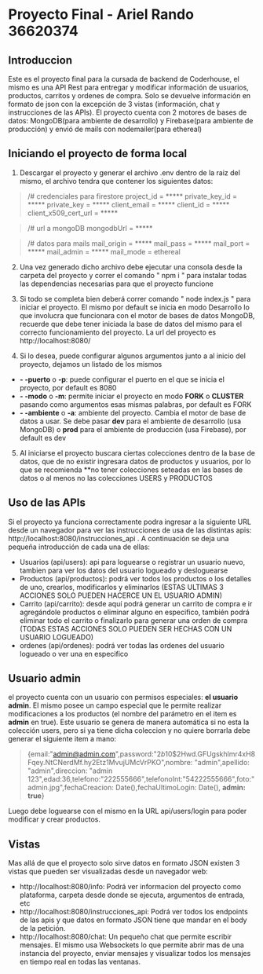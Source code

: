 # Proyecto Final - Ariel Rando 36620374
## Introduccion
Este es el proyecto final para la cursada de backend de Coderhouse, el mismo es una API Rest para entregar y modificar información de usuarios, productos, carritos y ordenes de compra. Solo se devuelve información en formato de json con la excepción de 3 vistas (información, chat y instrucciones de las APIs). 
El proyecto cuenta con 2 motores de bases de datos: MongoDB(para ambiente de desarrollo) y Firebase(para ambiente de producción) y envió de mails con nodemailer(para ethereal)


## Iniciando el proyecto de forma local
1) Descargar el proyecto y generar el archivo .env dentro de la raiz del mismo, el archivo tendra que contener los siguientes datos:

>/# credenciales para firestore
project_id = *****
private_key_id = *****
private_key = *****
client_email = *****
client_id = *****
client_x509_cert_url = *****

>/# url a mongoDB
mongodbUrl = *****

>/# datos para mails
mail_origin = *****
mail_pass = *****
mail_port = *****
mail_admin = *****
mail_mode = ethereal

2) Una vez generado dicho archivo debe ejecutar una consola desde la carpeta del proyecto y correr el comando " npm i " para instalar todas las dependencias necesarias para que el proyecto funcione

3) Si todo se completa bien deberá correr comando " node index.js " para iniciar el proyecto. El mismo por default se inicia en modo Desarrollo lo que involucra que funcionara con el motor de bases de datos MongoDB, recuerde que debe tener iniciada la base de datos del mismo para el correcto funcionamiento  del proyecto. La url del proyecto es http://localhost:8080/

4) Si lo desea, puede configurar algunos argumentos junto a al inicio del proyecto, dejamos un listado de los mismos
- **- -puerto** o **-p**: puede configurar el puerto en el que se inicia el proyecto, por default es 8080
- **- -modo** o **-m**: permite iniciar el proyecto en modo **FORK** o **CLUSTER** pasando como argumentos esas mismas palabras, por default es FORK
- **- -ambiente** o **-a**: ambiente del proyecto. Cambia el motor de base de datos a usar. Se debe pasar **dev** para el ambiente de desarrollo (usa MongoDB) o **prod** para el ambiente de producción (usa Firebase), por default es dev

5) Al iniciarse el proyecto buscara ciertas colecciones dentro de la base de datos, que de no existir ingresara datos de productos y usuarios, por lo que se recomienda **no tener colecciones seteadas en las bases de datos o al menos no las colecciones USERS y PRODUCTOS

## Uso de las APIs
Si el proyecto ya funciona correctamente podra ingresar a la siguiente URL desde un navegador para ver las instrucciones de usa de las distintas apis: http://localhost:8080/instrucciones_api . 
A continuación se deja una pequeña introducción de cada una de ellas:

- Usuarios (api/users): api para loguearse o registrar un usuario nuevo, tambien para ver los datos del usuario logueado y desloguearse
- Productos (api/productos): podrá ver todos los productos o los detalles de uno, crearlos, modificarlos y eliminarlos (ESTAS ULTIMAS 3 ACCIONES SOLO PUEDEN HACERCE UN EL USUARIO ADMIN)
- Carrito (api/carrito): desde aquí podrá generar un carrito de compra e ir agregándole productos o eliminar alguno en especifico, también podrá eliminar todo el carrito o finalizarlo para generar una orden de compra (TODAS ESTAS ACCIONES SOLO PUEDEN SER HECHAS CON UN USUARIO LOGUEADO)
- ordenes (api/ordenes): podrá ver todas las ordenes del usuario logueado o ver una en especifico

## Usuario admin
el proyecto cuenta con un usuario con permisos especiales: **el usuario admin**. El mismo posee un campo especial que le permite realizar modificaciones a los productos (el nombre del parámetro en el item es **admin** en true). Este usuario se genera de manera automática si no esta la colección users, pero si ya tiene dicha coleccion y no quiere borrarla debe generar el siguiente item a mano:
>{email:"admin@admin.com",password:"$2b$10$2Hwd.GFUgskhlmr4xH8Fqey.NtCNerdMf.hy2Etz1MvujUMcVrPKO",nombre:  "admin",apellido:  "admin",direccion:  "admin 123",edad:36,telefono:"222555666",telefonoInt:"54222555666",foto:"admin.jpg",fechaCreacion:  Date(),fechaUltimoLogin:  Date(), **admin:  true**}

Luego debe loguearse con el mismo en la URL api/users/login para poder modificar y crear productos.


## Vistas
Mas allá de que el proyecto solo sirve datos en formato JSON existen 3 vistas que pueden ser visualizadas desde un navegador web:

- http://localhost:8080/info: Podrá ver informacion del proyecto como plataforma, carpeta desde donde se ejecuta, argumentos de entrada, etc
- http://localhost:8080/instrucciones_api: Podrá ver todos los endpoints de las apis y que datos en formato JSON tiene que mandar en el body de la petición.
- http://localhost:8080/chat: Un pequeño chat que permite escribir mensajes. El mismo usa Websockets lo que permite abrir mas de una instancia del proyecto, enviar mensajes y visualizar todos los mensajes en tiempo real en todas las ventanas.
